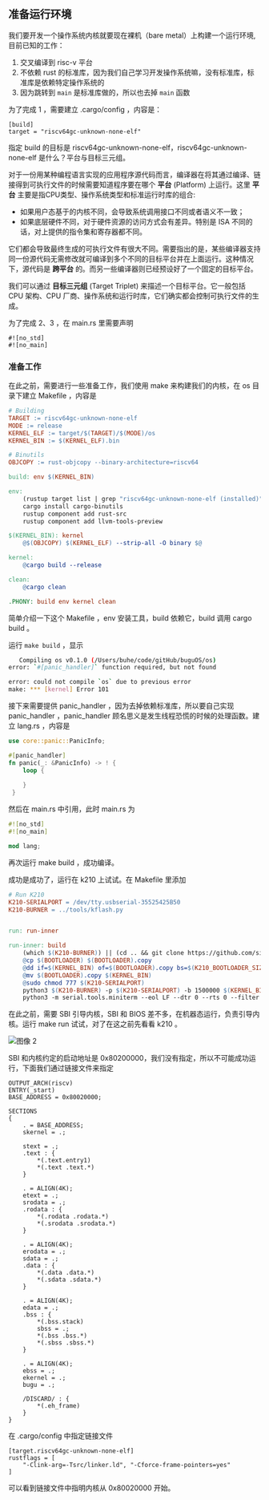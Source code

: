 ## 准备运行环境

我们要开发一个操作系统内核就要现在裸机（bare metal）上构建一个运行环境,目前已知的工作：
1. 交叉编译到 risc-v 平台
2. 不依赖 rust 的标准库，因为我们自己学习开发操作系统嘛，没有标准库，标准库是依赖特定操作系统的
3. 因为跳转到 ``` main ``` 是标准库做的，所以也去掉 ``` main ``` 函数

为了完成 1 ，需要建立 .cargo/config ，内容是：

``` 
[build]
target = "riscv64gc-unknown-none-elf"
```

指定 build 的目标是 riscv64gc-unknown-none-elf，riscv64gc-unknown-none-elf 是什么？平台与目标三元组。

对于一份用某种编程语言实现的应用程序源代码而言，编译器在将其通过编译、链接得到可执行文件的时候需要知道程序要在哪个 **平台** (Platform) 上运行。这里 **平台** 主要是指CPU类型、操作系统类型和标准运行时库的组合:

- 如果用户态基于的内核不同，会导致系统调用接口不同或者语义不一致；
- 如果底层硬件不同，对于硬件资源的访问方式会有差异。特别是 ISA 不同的话，对上提供的指令集和寄存器都不同。

它们都会导致最终生成的可执行文件有很大不同。需要指出的是，某些编译器支持同一份源代码无需修改就可编译到多个不同的目标平台并在上面运行。这种情况下，源代码是 **跨平台** 的。而另一些编译器则已经预设好了一个固定的目标平台。

我们可以通过 **目标三元组** (Target Triplet) 来描述一个目标平台。它一般包括 CPU 架构、CPU 厂商、操作系统和运行时库，它们确实都会控制可执行文件的生成。

为了完成 2、3 ，在 main.rs 里需要声明

```
#![no_std]
#![no_main]
```



### 准备工作

在此之前，需要进行一些准备工作，我们使用 make 来构建我们的内核，在 os 目录下建立 Makefile ，内容是

```makefile
# Building
TARGET := riscv64gc-unknown-none-elf
MODE := release
KERNEL_ELF := target/$(TARGET)/$(MODE)/os
KERNEL_BIN := $(KERNEL_ELF).bin

# Binutils
OBJCOPY := rust-objcopy --binary-architecture=riscv64

build: env $(KERNEL_BIN)

env:
	(rustup target list | grep "riscv64gc-unknown-none-elf (installed)") || rustup target add $(TARGET)
	cargo install cargo-binutils 
	rustup component add rust-src
	rustup component add llvm-tools-preview

$(KERNEL_BIN): kernel
	@$(OBJCOPY) $(KERNEL_ELF) --strip-all -O binary $@

kernel:
	@cargo build --release

clean:
	@cargo clean

.PHONY: build env kernel clean

```

简单介绍一下这个 Makefile ，env 安装工具，build 依赖它，build 调用 cargo build 。

运行 ``` make build ``` ，显示

```bash
   Compiling os v0.1.0 (/Users/buhe/code/gitHub/buguOS/os)
error: `#[panic_handler]` function required, but not found

error: could not compile `os` due to previous error
make: *** [kernel] Error 101
```

接下来需要提供 panic_handler ，因为去掉依赖标准库，所以要自己实现 panic_handler ，panic_handler 顾名思义是发生线程恐慌的时候的处理函数。建立 lang.rs ，内容是

```rust
use core::panic::PanicInfo;

#[panic_handler]
fn panic(_: &PanicInfo) -> ! {
    loop {
        
    }
 }
```

然后在 main.rs 中引用，此时 main.rs 为

```rust
#![no_std]
#![no_main]

mod lang;
```

再次运行 make build ，成功编译。

成功是成功了，运行在 k210 上试试。在 Makefile 里添加

```makefile
# Run K210
K210-SERIALPORT	= /dev/tty.usbserial-35525425B50
K210-BURNER = ../tools/kflash.py


run: run-inner

run-inner: build
	(which $(K210-BURNER)) || (cd .. && git clone https://github.com/sipeed/kflash.py.git && mv kflash.py tools)
	@cp $(BOOTLOADER) $(BOOTLOADER).copy
	@dd if=$(KERNEL_BIN) of=$(BOOTLOADER).copy bs=$(K210_BOOTLOADER_SIZE) seek=1
	@mv $(BOOTLOADER).copy $(KERNEL_BIN)
	@sudo chmod 777 $(K210-SERIALPORT)
	python3 $(K210-BURNER) -p $(K210-SERIALPORT) -b 1500000 $(KERNEL_BIN)
	python3 -m serial.tools.miniterm --eol LF --dtr 0 --rts 0 --filter direct $(K210-SERIALPORT) 115200

```

在此之前，需要 SBI 引导内核，SBI 和 BIOS 差不多，在机器态运行，负责引导内核。运行 make run 试试，对了在这之前先看看 k210 。

![图像 2](https://tva1.sinaimg.cn/large/008i3skNgy1guwiq0zichj60u0140gpw02.jpg)

SBI 和内核约定的启动地址是 0x80200000，我们没有指定，所以不可能成功运行，下面我们通过链接文件来指定

```
OUTPUT_ARCH(riscv)
ENTRY(_start)
BASE_ADDRESS = 0x80020000;

SECTIONS
{
    . = BASE_ADDRESS;
    skernel = .;

    stext = .;
    .text : {
        *(.text.entry1)
        *(.text .text.*)
    }

    . = ALIGN(4K);
    etext = .;
    srodata = .;
    .rodata : {
        *(.rodata .rodata.*)
        *(.srodata .srodata.*)
    }

    . = ALIGN(4K);
    erodata = .;
    sdata = .;
    .data : {
        *(.data .data.*)
        *(.sdata .sdata.*)
    }

    . = ALIGN(4K);
    edata = .;
    .bss : {
        *(.bss.stack)
        sbss = .;
        *(.bss .bss.*)
        *(.sbss .sbss.*)
    }

    . = ALIGN(4K);
    ebss = .;
    ekernel = .;
    bugu = .;

    /DISCARD/ : {
        *(.eh_frame)
    }
}
```

在 .cargo/config 中指定链接文件

```
[target.riscv64gc-unknown-none-elf]
rustflags = [
    "-Clink-arg=-Tsrc/linker.ld", "-Cforce-frame-pointers=yes"
]
```

可以看到链接文件中指明内核从 0x80020000 开始。
